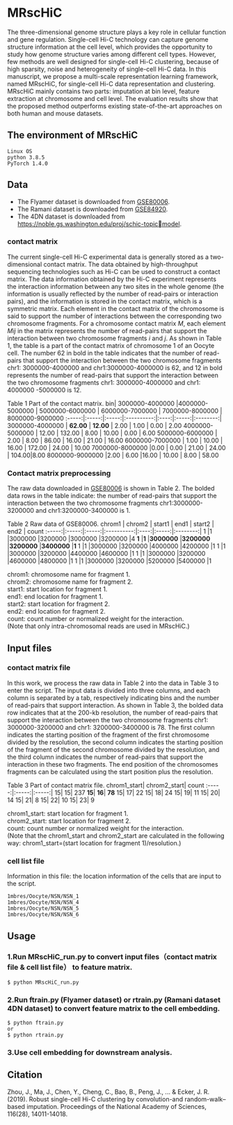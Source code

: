 # MRscHiC
The three-dimensional genome structure plays a key role in cellular function and gene regulation. Single-cell Hi-C technology can capture genome structure information at the cell level, which provides the opportunity to study how genome structure varies among different cell types. However, few methods are well designed for single-cell Hi-C clustering, because of high sparsity, noise and heterogeneity of single-cell Hi-C data. In this manuscript, we propose a multi-scale representation learning framework, named MRscHiC, for single-cell Hi-C data representation and clustering. MRscHiC mainly contains two parts: imputation at bin level, feature extraction at chromosome and cell level. The evaluation results show that the proposed method outperforms existing state-of-the-art approaches on both human and mouse datasets.

## The environment of MRscHiC
    Linux OS
    python 3.8.5 
    PyTorch 1.4.0

## Data

* The Flyamer dataset is downloaded from [GSE80006](https://www.ncbi.nlm.nih.gov/geo/query/acc.cgi?acc=GSE80006).
* The Ramani dataset is downloaded from [GSE84920](https://www.ncbi.nlm.nih.gov/geo/query/acc.cgi?acc=GSE84920).
* The 4DN dataset is downloaded from https://noble.gs.washington.edu/proj/schic-topicmodel.

 ### contact matrix
The current single-cell Hi-C experimental data is generally stored as a two-dimensional contact matrix. The data obtained by high-throughput sequencing technologies such as Hi-C can be used to construct a contact matrix. The data information obtained by the Hi-C experiment represents the interaction information between any two sites in the whole genome (the information is usually reflected by the number of read-pairs or interaction pairs), and the information is stored in the contact matrix, which is a symmetric matrix. Each element in the contact matrix of the chromosome is said to support the number of interactions between the corresponding two chromosome fragments. For a chromosome contact matrix *M*, each element *Mij* in the matrix represents the number of read-pairs that support the interaction between two chromosome fragments *i* and *j*. As shown in Table 1, the table is a part of the contact matrix of chromosome 1 of an Oocyte cell. The number 62 in bold in the table indicates that the number of read-pairs that support the interaction between the two chromosome fragments chr1: 3000000-4000000 and chr1:3000000-4000000 is 62, and 12 in bold represents the number of read-pairs that support the interaction between the two chromosome fragments chr1: 3000000-4000000 and chr1: 4000000 -5000000 is 12. 

Table 1 Part of the contact matrix. 
bin| 3000000-4000000 |4000000-5000000	| 5000000-6000000 | 6000000-7000000 |	7000000-8000000 |	8000000-9000000
:-----:|:-----:|:-----:|:----------:|:----:|:-----:|:--------:|
3000000-4000000 |	**62.00** |	**12.00**  |	2.00      |	1.00   |	0.00  |	2.00 
4000000-5000000 |	12.00 |	132.00 |	8.00      |	10.00  |	0.00  |	6.00 
5000000-6000000	| 2.00  |	8.00   |	86.00     |	16.00  |	21.00 |	16.00 
6000000-7000000 |	1.00 	| 10.00  |	16.00     |	172.00 |	24.00 |	10.00 
7000000-8000000	|0.00 	|  0.00  |	21.00 	  | 24.00  |  104.00|8.00 
8000000-9000000	|2.00 	| 6.00 	 |16.00       | 10.00  |   8.00 |	58.00 

 ### Contact matrix preprocessing 
The raw data downloaded in [GSE80006](https://www.ncbi.nlm.nih.gov/geo/query/acc.cgi?acc=GSE80006) is shown in Table 2. The bolded data rows in the table indicate: the number of read-pairs that support the interaction between the two chromosome fragments chr1:3000000-3200000 and chr1:3200000-3400000 is 1.

Table 2 Raw data of GSE80006.
chrom1 |	chrom2 |	start1 |	end1 |	start2 |	end2 |	count
:-----:|:-----:|:-----:|:----------:|:----:|:-----:|:--------:|
1	|1	|3000000	|3200000	|3000000	|3200000	|4
**1**	|**1**	|**3000000**	|**3200000**	|**3200000**	|**3400000**	|**1**
1	|1	|3000000	|3200000	|4000000	|4200000	|1
1	|1	|3000000	|3200000	|4400000	|4600000	|1
1	|1	|3000000	|3200000	|4600000	|4800000	|1
1	|1	|3000000	|3200000	|5200000	|5400000	|1

chrom1:  chromosome name for fragment 1.   
chrom2:  chromosome name for fragment 2.   
start1:  start location for fragment 1.   
end1:    end location for fragment 1.   
start2:  start location for fragment 2.   
end2:    end location for fragment 2.   
count:   count number or normalized weight for the interaction.   
(Note that only intra-chromosomal reads are used in MRscHiC.)  

## Input files
### contact matrix file
In this work, we process the raw data in Table 2 into the data in Table 3 to enter the script. The input data is divided into three columns, and each column is separated by a tab, respectively indicating bins and the number of read-pairs that support interaction. As shown in Table 3, the bolded data row indicates that at the 200-kb resolution, the number of read-pairs that support the interaction between the two chromosome fragments chr1: 3000000-3200000 and chr1: 3200000-3400000 is 78. The first column indicates the starting position of the fragment of the first chromosome divided by the resolution, the second column indicates the starting position of the fragment of the second chromosome divided by the resolution, and the third column indicates the number of read-pairs that support the interaction in these two fragments. The end position of the chromosomes fragments can be calculated using the start position plus the resolution.

Table 3 Part of contact matrix file.
chrom1_start|	chrom2_start|	count
:-----:|:-----:|:-----:|
15|	15|	237
**15**|	**16**|	**78**
15|	17|	22
15|	18|	24
15|	19|	11
15|	20|	14
15|	21|	8
15|	22|	10
15|	23|	9

chrom1_start:  start location for fragment 1.   
chrom2_start:  start location for fragment 2.      
count:   count number or normalized weight for the interaction.   
(Note that the chrom1_start and chrom2_start are calculated in the following way: chrom1_start=(start location for fragment 1)/resolution.)  

### cell list file
Information in this file: the location information of the cells that are input to the script.   


    1mbres/Oocyte/NSN/NSN_1  
    1mbres/Oocyte/NSN/NSN_4  
    1mbres/Oocyte/NSN/NSN_5  
    1mbres/Oocyte/NSN/NSN_6
     
    



## Usage
### 1.Run MRscHiC_run.py to convert input files（contact matrix file & cell list file） to feature matrix.

    $ python MRscHiC_run.py

### 2.Run ftrain.py (Flyamer dataset) or rtrain.py (Ramani dataset 4DN dataset) to convert feature matrix to the cell embedding.
    $ python ftrain.py
    or
    $ python rtrain.py

### 3.Use cell embedding for downstream analysis.

## Citation
Zhou, J., Ma, J., Chen, Y., Cheng, C., Bao, B., Peng, J., ... & Ecker, J. R. (2019). 
Robust single-cell Hi-C clustering by convolution-and random-walk–based imputation. 
Proceedings of the National Academy of Sciences, 116(28), 14011-14018.
